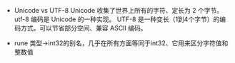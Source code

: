 
- Unicode vs UTF-8
Unicode 收集了世界上所有的字符、定长为 2 个字节。utf-8 编码是 Unicode 的一种实现。
UTF-8 是一种变长（1到4个字节）的编码方式。可以节省部分空间、兼容 ASCII 编码。

- rune 类型->int32的别名，几乎在所有方面等同于int32、它用来区分字符值和整数值
